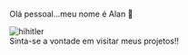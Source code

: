  Olá pessoal...meu nome é Alan 👋

![hihitler](https://github.com/user-attachments/assets/c0fbcae6-f2b1-4823-9038-6c46fd76f4e1) 
<br>Sinta-se a vontade em visitar meus projetos!!
